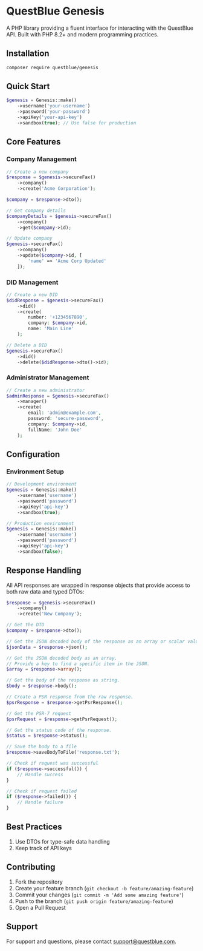 # QuestBlue Genesis

A PHP library providing a fluent interface for interacting with the QuestBlue API. Built with PHP 8.2+ and modern programming practices.

## Installation

```bash
composer require questblue/genesis
```

## Quick Start

```php
$genesis = Genesis::make()
    ->username('your-username')
    ->password('your-password')
    ->apiKey('your-api-key')
    ->sandbox(true); // Use false for production
```

## Core Features

### Company Management

```php
// Create a new company
$response = $genesis->secureFax()
    ->company()
    ->create('Acme Corporation');

$company = $response->dto();

// Get company details
$companyDetails = $genesis->secureFax()
    ->company()
    ->get($company->id);

// Update company
$genesis->secureFax()
    ->company()
    ->update($company->id, [
        'name' => 'Acme Corp Updated'
    ]);
```

### DID Management

```php
// Create a new DID
$didResponse = $genesis->secureFax()
    ->did()
    ->create(
        number: '+1234567890',
        company: $company->id,
        name: 'Main Line'
    );

// Delete a DID
$genesis->secureFax()
    ->did()
    ->delete($didResponse->dto()->id);
```

### Administrator Management

```php
// Create a new administrator
$adminResponse = $genesis->secureFax()
    ->manager()
    ->create(
        email: 'admin@example.com',
        password: 'secure-password',
        company: $company->id,
        fullName: 'John Doe'
    );
```

## Configuration

### Environment Setup

```php
// Development environment
$genesis = Genesis::make()
    ->username('username')
    ->password('password')
    ->apiKey('api-key')
    ->sandbox(true);

// Production environment
$genesis = Genesis::make()
    ->username('username')
    ->password('password')
    ->apiKey('api-key')
    ->sandbox(false);
```

## Response Handling

All API responses are wrapped in response objects that provide access to both raw data and typed DTOs:

```php
$response = $genesis->secureFax()
    ->company()
    ->create('New Company');

// Get the DTO
$company = $response->dto();

// Get the JSON decoded body of the response as an array or scalar value.
$jsonData = $response->json();

// Get the JSON decoded body as an array.
// Provide a key to find a specific item in the JSON.
$array = $response->array();

// Get the body of the response as string.
$body = $response->body();

// Create a PSR response from the raw response.
$psrResponse = $response->getPsrResponse();

// Get the PSR-7 request
$psrRequest = $response->getPsrRequest();

// Get the status code of the response.
$status = $response->status();

// Save the body to a file
$response->saveBodyToFile('response.txt');

// Check if request was successful
if ($response->successful()) {
    // Handle success
}

// Check if request failed
if ($response->failed()) {
    // Handle failure
}
```

## Best Practices

1. Use DTOs for type-safe data handling
2. Keep track of API keys

## Contributing

1. Fork the repository
2. Create your feature branch (`git checkout -b feature/amazing-feature`)
3. Commit your changes (`git commit -m 'Add some amazing feature'`)
4. Push to the branch (`git push origin feature/amazing-feature`)
5. Open a Pull Request

## Support

For support and questions, please contact support@questblue.com.
